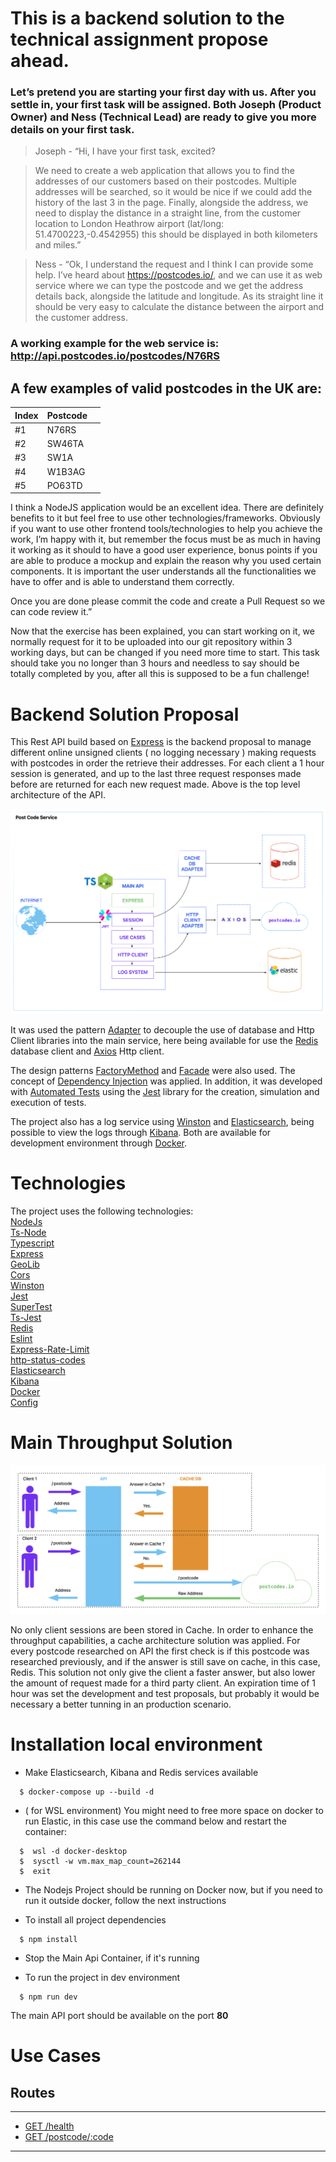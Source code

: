 # This is a backend solution to the technical assignment propose ahead.

### Let’s pretend you are starting your first day with us. After you settle in, your first task will be assigned. Both Joseph (Product Owner) and Ness (Technical Lead) are ready to give you more details on your first task. ###

> Joseph - “Hi, I have your first task, excited?

> We need to create a web application that allows you to find the addresses of our customers based on their postcodes. Multiple addresses will be searched, so it would be nice if we could add the history of the last 3 in the page. Finally, alongside the address, we need to display the distance in a straight line, from the customer location to London Heathrow airport (lat/long: 51.4700223,-0.4542955) this should be displayed in both kilometers and miles.”

> Ness - “Ok, I understand the request and I think I can provide some help. I’ve heard about https://postcodes.io/, and we can use it as web service where we can type the postcode and we get the address details back, alongside the latitude and longitude. As its straight line it should be very easy to calculate the distance between the airport and the customer address.

### A working example for the web service is: http://api.postcodes.io/postcodes/N76RS

## A few examples of valid postcodes in the UK are:

| Index    | Postcode |          |
|----------|----------|----------|
| #1       | N76RS    |          |
| #2       | SW46TA   |          |
| #3       | SW1A     |          |
| #4       | W1B3AG   |          |
| #5       | PO63TD   |          |

     
	     
		 

I think a NodeJS application would be an excellent idea. There are definitely benefits to it but feel free to use other technologies/frameworks. Obviously if you want to use other frontend tools/technologies to help you achieve the work, I’m happy with it, but remember the focus must be as much in having it working as it should to have a good user experience, bonus points if you are able to produce a mockup and explain the reason why you used certain components. It is important the user understands all the functionalities we have to offer and is able to understand them correctly.

Once you are done please commit the code and create a Pull Request so we can code review it.”

Now that the exercise has been explained, you can start working on it, we normally request for it to be uploaded into our git repository within 3 working days, but can be changed if you need more time to start. This task should take you no longer than 3 hours and needless to say should be totally completed by you, after all this is supposed to be a fun challenge!

# Backend Solution Proposal

This Rest API build based on [Express](https://www.npmjs.com/package/express) is the backend proposal to manage different online unsigned clients ( no logging necessary ) making requests with postcodes in order the retrieve their addresses. For each client a 1 hour session is generated, and up to the last three request responses made before are returned for each new request made. Above is the top level architecture of the API. 

![Top-Level](/documents/figures/top-level.png "Top Level Architecture")

It was used the pattern [Adapter](https://refactoring.guru/pt-br/design-patterns/adapter) to decouple the use of database and Http Client libraries into the main service, here being available for use the [Redis](https://redis.io/docs/stack/get-started/tutorials/stack-node/) database client and [Axios](https://www.npmjs.com/package/axios) Http client.

The design patterns [FactoryMethod](https://refactoring.guru/pt-br/design-patterns/factory-method) and [Facade](https://refactoring.guru/pt-br/design-) were also used. The concept of [Dependency Injection](https://martinfowler.com/articles/injection.html) was applied. In addition, it was developed with [Automated Tests](https://www.davidbaumgold.com/tutorials/automated-tests-node/) using the [Jest](https://jestjs.io/pt-BR/) library for the creation, simulation and execution of tests.

The project also has a log service using [Winston](https://www.npmjs.com/package/winston) and [Elasticsearch](https://www.elastic.co/pt/whatis/elasticsearch), being possible to view the logs through [Kibana](https://www.elastic.co/pt/kibana/). Both are available for development environment through [Docker](https://www.docker.com/).

# Technologies

The project uses the following technologies:</br>
[NodeJs](https://nodejs.org/en/)</br>
[Ts-Node](https://github.com/TypeStrong/ts-node)</br>
[Typescript](https://www.typescriptlang.org/)</br>
[Express](https://www.npmjs.com/package/express)</br>
[GeoLib](https://www.npmjs.com/package/geolib)</br>
[Cors](https://www.npmjs.com/package/cors)</br>
[Winston](https://www.npmjs.com/package/winston)</br>
[Jest](https://jestjs.io/pt-BR/)</br>
[SuperTest](https://www.npmjs.com/package/supertest)</br>
[Ts-Jest](https://github.com/kulshekhar/ts-jest)</br>
[Redis](https://redis.io/docs/stack/get-started/tutorials/stack-node/)</br>
[Eslint](https://eslint.org/)</br>
[Express-Rate-Limit](https://www.npmjs.com/package/express-rate-limit)</br>
[http-status-codes](https://www.npmjs.com/package/http-status-codes)</br>
[Elasticsearch](https://www.elastic.co/pt/what-is/elasticsearch)</br>
[Kibana](https://www.elastic.co/pt/kibana/)</br>
[Docker](https://www.docker.com/)</br>
[Config](https://www.npmjs.com/package/config)</br>


# Main Throughput Solution

![Cache-Solution](/documents/figures/cache-solution.png "Cache Solution")

No only client sessions are been stored in Cache. In order to enhance the throughput capabilities, a cache architecture solution was applied. For every postcode researched on API the first check is if this postcode was researched previously, and if the answer is still save on cache, in this case, Redis. This solution not only give the client a faster answer, but also lower the amount of request made for a third party client. An expiration time of 1 hour was set the development and test proposals, but probably it would be necessary a better tunning in an production scenario.

# Installation local environment

- Make Elasticsearch, Kibana and Redis services available

```
  $ docker-compose up --build -d
```
- ( for WSL environment) You might need to free more space on docker to run Elastic,
in this case use the command below and restart the container:
```
  $  wsl -d docker-desktop
  $  sysctl -w vm.max_map_count=262144
  $  exit
```
- The Nodejs Project should be running on Docker now, but if you need to run it outside docker, follow the next instructions

- To install all project dependencies

```
  $ npm install
```

- Stop the Main Api Container, if it's running

- To run the project in dev environment


```
  $ npm run dev
```

The main API port should be available on the port **80**

# Use Cases

## Routes

----
- [GET  /health](/documents/markdown/health.md)
- [GET  /postcode/:code](/documents/markdown/find-address.md)

---
</br>


